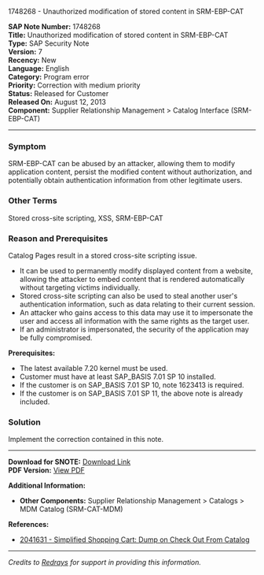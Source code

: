 1748268 - Unauthorized modification of stored content in SRM-EBP-CAT

**SAP Note Number:** 1748268  
**Title:** Unauthorized modification of stored content in SRM-EBP-CAT  
**Type:** SAP Security Note  
**Version:** 7  
**Recency:** New  
**Language:** English  
**Category:** Program error  
**Priority:** Correction with medium priority  
**Status:** Released for Customer  
**Released On:** August 12, 2013  
**Component:** Supplier Relationship Management > Catalog Interface (SRM-EBP-CAT)

---

### Symptom
SRM-EBP-CAT can be abused by an attacker, allowing them to modify application content, persist the modified content without authorization, and potentially obtain authentication information from other legitimate users.

### Other Terms
Stored cross-site scripting, XSS, SRM-EBP-CAT

### Reason and Prerequisites
Catalog Pages result in a stored cross-site scripting issue.  
- It can be used to permanently modify displayed content from a website, allowing the attacker to embed content that is rendered automatically without targeting victims individually.
- Stored cross-site scripting can also be used to steal another user's authentication information, such as data relating to their current session.
- An attacker who gains access to this data may use it to impersonate the user and access all information with the same rights as the target user.
- If an administrator is impersonated, the security of the application may be fully compromised.

**Prerequisites:**
- The latest available 7.20 kernel must be used.
- Customer must have at least SAP_BASIS 7.01 SP 10 installed.
- If the customer is on SAP_BASIS 7.01 SP 10, note 1623413 is required.
- If the customer is on SAP_BASIS 7.01 SP 11, the above note is already included.

### Solution
Implement the correction contained in this note.

---

**Download for SNOTE:** [Download Link](https://notesdownloads.sap.com/note/0040000010389962017)  
**PDF Version:** [View PDF](https://me.sap.com/sap/support/sfm/notes/print/0001748268?language=en-US&token=CD7C0D3F022F1EBDAF84D949779AE995)

**Additional Information:**
- **Other Components:** Supplier Relationship Management > Catalogs > MDM Catalog (SRM-CAT-MDM)

**References:**
- [2041631 - Simplified Shopping Cart: Dump on Check Out From Catalog](https://me.sap.com/notes/2041631)

---

*Credits to [Redrays](https://redrays.io) for support in providing this information.*